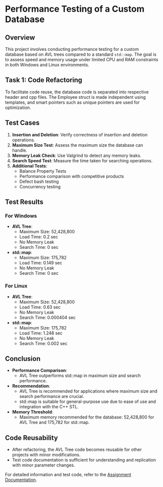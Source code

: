 # Performance Testing of a Custom Database

## Overview
This project involves conducting performance testing for a custom database based on AVL trees compared to a standard `std::map`. The goal is to assess speed and memory usage under limited CPU and RAM constraints in both Windows and Linux environments.

## Task 1: Code Refactoring
To facilitate code reuse, the database code is separated into respective header and cpp files. The Employee struct is made independent using templates, and smart pointers such as unique pointers are used for optimization.

## Test Cases
1. **Insertion and Deletion**: Verify correctness of insertion and deletion operations.
2. **Maximum Size Test**: Assess the maximum size the database can handle.
3. **Memory Leak Check**: Use Valgrind to detect any memory leaks.
4. **Search Speed Test**: Measure the time taken for searching operations.
5. **Additional Tests**:
   - Balance Property Tests
   - Performance comparison with competitive products
   - Defect bash testing
   - Concurrency testing

## Test Results
### For Windows
- **AVL Tree**:
  - Maximum Size: 52,428,800
  - Load Time: 0.2 sec
  - No Memory Leak
  - Search Time: 0 sec
- **std::map**:
  - Maximum Size: 175,782
  - Load Time: 0.149 sec
  - No Memory Leak
  - Search Time: 0 sec

### For Linux
- **AVL Tree**:
  - Maximum Size: 52,428,800
  - Load Time: 0.63 sec
  - No Memory Leak
  - Search Time: 0.000404 sec
- **std::map**:
  - Maximum Size: 175,782
  - Load Time: 1.248 sec
  - No Memory Leak
  - Search Time: 0.002 sec

## Conclusion
- **Performance Comparison**:
  - AVL Tree outperforms std::map in maximum size and search performance.
- **Recommendation**:
  - AVL Tree is recommended for applications where maximum size and search performance are crucial.
  - std::map is suitable for general-purpose use due to ease of use and integration with the C++ STL.
- **Memory Threshold**:
  - Maximum memory recommended for the database: 52,428,800 for AVL Tree and 175,782 for std::map.

## Code Reusability
- After refactoring, the AVL Tree code becomes reusable for other projects with minor modifications.
- Test code documentation is sufficient for understanding and replication with minor parameter changes.

For detailed information and test code, refer to the [Assignment Documentation](#).
